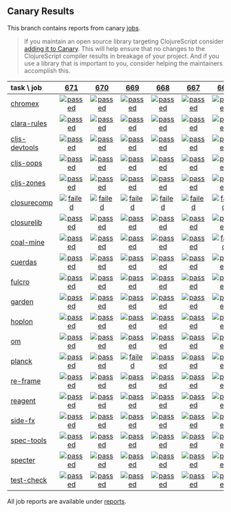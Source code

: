 ## Canary Results

This branch contains reports from canary [jobs](https://github.com/cljs-oss/canary/tree/jobs).

> If you maintain an open source library targeting ClojureScript consider [adding it to Canary](https://github.com/cljs-oss/canary/tree/master#how-to-participate). This will help ensure that no changes to the ClojureScript compiler results in breakage of your project. And if you use a library that is important to you, consider helping the maintainers accomplish this.

[//]: # (begin_overview_table)

| task \ job | <a href="reports/2018/11/18/job-000671-1.10.439-39f47c3" title="job #671 finished on 2018-11-18">671</a> | <a href="reports/2018/11/17/job-000670-1.10.439-39f47c3" title="job #670 finished on 2018-11-17">670</a> | <a href="reports/2018/11/16/job-000669-1.10.444-e48f5ba" title="job #669 finished on 2018-11-16">669</a> | <a href="reports/2018/11/16/job-000668-1.10.439-39f47c3" title="job #668 finished on 2018-11-16">668</a> | <a href="reports/2018/11/15/job-000667-1.10.440-c19429c" title="job #667 finished on 2018-11-15">667</a> | <a href="reports/2018/11/15/job-000666-1.10.439-39f47c3" title="job #666 finished on 2018-11-15">666</a> | <a href="reports/2018/11/14/job-000665-1.10.439-39f47c3" title="job #665 finished on 2018-11-14">665</a> | <a href="reports/2018/11/13/job-000664-1.10.439-39f47c3" title="job #664 finished on 2018-11-13">664</a> | <a href="reports/2018/11/12/job-000663-1.10.439-39f47c3" title="job #663 finished on 2018-11-12">663</a> | <a href="reports/2018/11/11/job-000662-1.10.439-39f47c3" title="job #662 finished on 2018-11-11">662</a> |
| :--- | :---: | :---: | :---: | :---: | :---: | :---: | :---: | :---: | :---: | :---: |
| [chromex](https://github.com/binaryage/chromex) | <a href="reports/2018/11/18/job-000671-1.10.439-39f47c3#-chromex"><img title="passed" src="http://box.binaryage.com/s-passed.svg"><a> | <a href="reports/2018/11/17/job-000670-1.10.439-39f47c3#-chromex"><img title="passed" src="http://box.binaryage.com/s-passed.svg"><a> | <a href="reports/2018/11/16/job-000669-1.10.444-e48f5ba#-chromex"><img title="passed" src="http://box.binaryage.com/s-passed.svg"><a> | <a href="reports/2018/11/16/job-000668-1.10.439-39f47c3#-chromex"><img title="passed" src="http://box.binaryage.com/s-passed.svg"><a> | <a href="reports/2018/11/15/job-000667-1.10.440-c19429c#-chromex"><img title="passed" src="http://box.binaryage.com/s-passed.svg"><a> | <a href="reports/2018/11/15/job-000666-1.10.439-39f47c3#-chromex"><img title="passed" src="http://box.binaryage.com/s-passed.svg"><a> | <a href="reports/2018/11/14/job-000665-1.10.439-39f47c3#-chromex"><img title="passed" src="http://box.binaryage.com/s-passed.svg"><a> | <a href="reports/2018/11/13/job-000664-1.10.439-39f47c3#-chromex"><img title="passed" src="http://box.binaryage.com/s-passed.svg"><a> | <a href="reports/2018/11/12/job-000663-1.10.439-39f47c3#-chromex"><img title="passed" src="http://box.binaryage.com/s-passed.svg"><a> | <a href="reports/2018/11/11/job-000662-1.10.439-39f47c3#-chromex"><img title="passed" src="http://box.binaryage.com/s-passed.svg"><a> |
| [clara-rules](https://github.com/cerner/clara-rules) | <a href="reports/2018/11/18/job-000671-1.10.439-39f47c3#-clara-rules"><img title="passed" src="http://box.binaryage.com/s-passed.svg"><a> | <a href="reports/2018/11/17/job-000670-1.10.439-39f47c3#-clara-rules"><img title="passed" src="http://box.binaryage.com/s-passed.svg"><a> | <a href="reports/2018/11/16/job-000669-1.10.444-e48f5ba#-clara-rules"><img title="passed" src="http://box.binaryage.com/s-passed.svg"><a> | <a href="reports/2018/11/16/job-000668-1.10.439-39f47c3#-clara-rules"><img title="passed" src="http://box.binaryage.com/s-passed.svg"><a> | <a href="reports/2018/11/15/job-000667-1.10.440-c19429c#-clara-rules"><img title="passed" src="http://box.binaryage.com/s-passed.svg"><a> | <a href="reports/2018/11/15/job-000666-1.10.439-39f47c3#-clara-rules"><img title="passed" src="http://box.binaryage.com/s-passed.svg"><a> | <a href="reports/2018/11/14/job-000665-1.10.439-39f47c3#-clara-rules"><img title="passed" src="http://box.binaryage.com/s-passed.svg"><a> | <a href="reports/2018/11/13/job-000664-1.10.439-39f47c3#-clara-rules"><img title="passed" src="http://box.binaryage.com/s-passed.svg"><a> | <a href="reports/2018/11/12/job-000663-1.10.439-39f47c3#-clara-rules"><img title="passed" src="http://box.binaryage.com/s-passed.svg"><a> | <a href="reports/2018/11/11/job-000662-1.10.439-39f47c3#-clara-rules"><img title="passed" src="http://box.binaryage.com/s-passed.svg"><a> |
| [cljs-devtools](https://github.com/binaryage/cljs-devtools) | <a href="reports/2018/11/18/job-000671-1.10.439-39f47c3#-cljs-devtools"><img title="passed" src="http://box.binaryage.com/s-passed.svg"><a> | <a href="reports/2018/11/17/job-000670-1.10.439-39f47c3#-cljs-devtools"><img title="passed" src="http://box.binaryage.com/s-passed.svg"><a> | <a href="reports/2018/11/16/job-000669-1.10.444-e48f5ba#-cljs-devtools"><img title="passed" src="http://box.binaryage.com/s-passed.svg"><a> | <a href="reports/2018/11/16/job-000668-1.10.439-39f47c3#-cljs-devtools"><img title="passed" src="http://box.binaryage.com/s-passed.svg"><a> | <a href="reports/2018/11/15/job-000667-1.10.440-c19429c#-cljs-devtools"><img title="passed" src="http://box.binaryage.com/s-passed.svg"><a> | <a href="reports/2018/11/15/job-000666-1.10.439-39f47c3#-cljs-devtools"><img title="passed" src="http://box.binaryage.com/s-passed.svg"><a> | <a href="reports/2018/11/14/job-000665-1.10.439-39f47c3#-cljs-devtools"><img title="passed" src="http://box.binaryage.com/s-passed.svg"><a> | <a href="reports/2018/11/13/job-000664-1.10.439-39f47c3#-cljs-devtools"><img title="passed" src="http://box.binaryage.com/s-passed.svg"><a> | <a href="reports/2018/11/12/job-000663-1.10.439-39f47c3#-cljs-devtools"><img title="passed" src="http://box.binaryage.com/s-passed.svg"><a> | <a href="reports/2018/11/11/job-000662-1.10.439-39f47c3#-cljs-devtools"><img title="passed" src="http://box.binaryage.com/s-passed.svg"><a> |
| [cljs-oops](https://github.com/binaryage/cljs-oops) | <a href="reports/2018/11/18/job-000671-1.10.439-39f47c3#-cljs-oops"><img title="passed" src="http://box.binaryage.com/s-passed.svg"><a> | <a href="reports/2018/11/17/job-000670-1.10.439-39f47c3#-cljs-oops"><img title="passed" src="http://box.binaryage.com/s-passed.svg"><a> | <a href="reports/2018/11/16/job-000669-1.10.444-e48f5ba#-cljs-oops"><img title="passed" src="http://box.binaryage.com/s-passed.svg"><a> | <a href="reports/2018/11/16/job-000668-1.10.439-39f47c3#-cljs-oops"><img title="passed" src="http://box.binaryage.com/s-passed.svg"><a> | <a href="reports/2018/11/15/job-000667-1.10.440-c19429c#-cljs-oops"><img title="passed" src="http://box.binaryage.com/s-passed.svg"><a> | <a href="reports/2018/11/15/job-000666-1.10.439-39f47c3#-cljs-oops"><img title="passed" src="http://box.binaryage.com/s-passed.svg"><a> | <a href="reports/2018/11/14/job-000665-1.10.439-39f47c3#-cljs-oops"><img title="passed" src="http://box.binaryage.com/s-passed.svg"><a> | <a href="reports/2018/11/13/job-000664-1.10.439-39f47c3#-cljs-oops"><img title="passed" src="http://box.binaryage.com/s-passed.svg"><a> | <a href="reports/2018/11/12/job-000663-1.10.439-39f47c3#-cljs-oops"><img title="passed" src="http://box.binaryage.com/s-passed.svg"><a> | <a href="reports/2018/11/11/job-000662-1.10.439-39f47c3#-cljs-oops"><img title="passed" src="http://box.binaryage.com/s-passed.svg"><a> |
| [cljs-zones](https://github.com/binaryage/cljs-zones) | <a href="reports/2018/11/18/job-000671-1.10.439-39f47c3#-cljs-zones"><img title="passed" src="http://box.binaryage.com/s-passed.svg"><a> | <a href="reports/2018/11/17/job-000670-1.10.439-39f47c3#-cljs-zones"><img title="passed" src="http://box.binaryage.com/s-passed.svg"><a> | <a href="reports/2018/11/16/job-000669-1.10.444-e48f5ba#-cljs-zones"><img title="passed" src="http://box.binaryage.com/s-passed.svg"><a> | <a href="reports/2018/11/16/job-000668-1.10.439-39f47c3#-cljs-zones"><img title="passed" src="http://box.binaryage.com/s-passed.svg"><a> | <a href="reports/2018/11/15/job-000667-1.10.440-c19429c#-cljs-zones"><img title="passed" src="http://box.binaryage.com/s-passed.svg"><a> | <a href="reports/2018/11/15/job-000666-1.10.439-39f47c3#-cljs-zones"><img title="passed" src="http://box.binaryage.com/s-passed.svg"><a> | <a href="reports/2018/11/14/job-000665-1.10.439-39f47c3#-cljs-zones"><img title="passed" src="http://box.binaryage.com/s-passed.svg"><a> | <a href="reports/2018/11/13/job-000664-1.10.439-39f47c3#-cljs-zones"><img title="passed" src="http://box.binaryage.com/s-passed.svg"><a> | <a href="reports/2018/11/12/job-000663-1.10.439-39f47c3#-cljs-zones"><img title="passed" src="http://box.binaryage.com/s-passed.svg"><a> | <a href="reports/2018/11/11/job-000662-1.10.439-39f47c3#-cljs-zones"><img title="passed" src="http://box.binaryage.com/s-passed.svg"><a> |
| [closurecomp](https://github.com/mfikes/closurecomp) | <a href="reports/2018/11/18/job-000671-1.10.439-39f47c3#-closurecomp"><img title="failed" src="http://box.binaryage.com/s-failed.svg"><a> | <a href="reports/2018/11/17/job-000670-1.10.439-39f47c3#-closurecomp"><img title="failed" src="http://box.binaryage.com/s-failed.svg"><a> | <a href="reports/2018/11/16/job-000669-1.10.444-e48f5ba#-closurecomp"><img title="failed" src="http://box.binaryage.com/s-failed.svg"><a> | <a href="reports/2018/11/16/job-000668-1.10.439-39f47c3#-closurecomp"><img title="failed" src="http://box.binaryage.com/s-failed.svg"><a> | <a href="reports/2018/11/15/job-000667-1.10.440-c19429c#-closurecomp"><img title="failed" src="http://box.binaryage.com/s-failed.svg"><a> | <a href="reports/2018/11/15/job-000666-1.10.439-39f47c3#-closurecomp"><img title="failed" src="http://box.binaryage.com/s-failed.svg"><a> | <a href="reports/2018/11/14/job-000665-1.10.439-39f47c3#-closurecomp"><img title="failed" src="http://box.binaryage.com/s-failed.svg"><a> | <a href="reports/2018/11/13/job-000664-1.10.439-39f47c3#-closurecomp"><img title="failed" src="http://box.binaryage.com/s-failed.svg"><a> | <a href="reports/2018/11/12/job-000663-1.10.439-39f47c3#-closurecomp"><img title="failed" src="http://box.binaryage.com/s-failed.svg"><a> | <a href="reports/2018/11/11/job-000662-1.10.439-39f47c3#-closurecomp"><img title="passed" src="http://box.binaryage.com/s-passed.svg"><a> |
| [closurelib](https://github.com/mfikes/closurelib) | <a href="reports/2018/11/18/job-000671-1.10.439-39f47c3#-closurelib"><img title="passed" src="http://box.binaryage.com/s-passed.svg"><a> | <a href="reports/2018/11/17/job-000670-1.10.439-39f47c3#-closurelib"><img title="passed" src="http://box.binaryage.com/s-passed.svg"><a> | <a href="reports/2018/11/16/job-000669-1.10.444-e48f5ba#-closurelib"><img title="passed" src="http://box.binaryage.com/s-passed.svg"><a> | <a href="reports/2018/11/16/job-000668-1.10.439-39f47c3#-closurelib"><img title="passed" src="http://box.binaryage.com/s-passed.svg"><a> | <a href="reports/2018/11/15/job-000667-1.10.440-c19429c#-closurelib"><img title="passed" src="http://box.binaryage.com/s-passed.svg"><a> | <a href="reports/2018/11/15/job-000666-1.10.439-39f47c3#-closurelib"><img title="passed" src="http://box.binaryage.com/s-passed.svg"><a> | <a href="reports/2018/11/14/job-000665-1.10.439-39f47c3#-closurelib"><img title="passed" src="http://box.binaryage.com/s-passed.svg"><a> | <a href="reports/2018/11/13/job-000664-1.10.439-39f47c3#-closurelib"><img title="passed" src="http://box.binaryage.com/s-passed.svg"><a> | <a href="reports/2018/11/12/job-000663-1.10.439-39f47c3#-closurelib"><img title="passed" src="http://box.binaryage.com/s-passed.svg"><a> | <a href="reports/2018/11/11/job-000662-1.10.439-39f47c3#-closurelib"><img title="passed" src="http://box.binaryage.com/s-passed.svg"><a> |
| [coal-mine](https://github.com/mfikes/coal-mine) | <a href="reports/2018/11/18/job-000671-1.10.439-39f47c3#-coal-mine"><img title="passed" src="http://box.binaryage.com/s-passed.svg"><a> | <a href="reports/2018/11/17/job-000670-1.10.439-39f47c3#-coal-mine"><img title="passed" src="http://box.binaryage.com/s-passed.svg"><a> | <a href="reports/2018/11/16/job-000669-1.10.444-e48f5ba#-coal-mine"><img title="passed" src="http://box.binaryage.com/s-passed.svg"><a> | <a href="reports/2018/11/16/job-000668-1.10.439-39f47c3#-coal-mine"><img title="passed" src="http://box.binaryage.com/s-passed.svg"><a> | <a href="reports/2018/11/15/job-000667-1.10.440-c19429c#-coal-mine"><img title="passed" src="http://box.binaryage.com/s-passed.svg"><a> | <a href="reports/2018/11/15/job-000666-1.10.439-39f47c3#-coal-mine"><img title="failed" src="http://box.binaryage.com/s-failed.svg"><a> | <a href="reports/2018/11/14/job-000665-1.10.439-39f47c3#-coal-mine"><img title="passed" src="http://box.binaryage.com/s-passed.svg"><a> | <a href="reports/2018/11/13/job-000664-1.10.439-39f47c3#-coal-mine"><img title="passed" src="http://box.binaryage.com/s-passed.svg"><a> | <a href="reports/2018/11/12/job-000663-1.10.439-39f47c3#-coal-mine"><img title="passed" src="http://box.binaryage.com/s-passed.svg"><a> | <a href="reports/2018/11/11/job-000662-1.10.439-39f47c3#-coal-mine"><img title="passed" src="http://box.binaryage.com/s-passed.svg"><a> |
| [cuerdas](https://github.com/funcool/cuerdas) | <a href="reports/2018/11/18/job-000671-1.10.439-39f47c3#-cuerdas"><img title="passed" src="http://box.binaryage.com/s-passed.svg"><a> | <a href="reports/2018/11/17/job-000670-1.10.439-39f47c3#-cuerdas"><img title="passed" src="http://box.binaryage.com/s-passed.svg"><a> | <a href="reports/2018/11/16/job-000669-1.10.444-e48f5ba#-cuerdas"><img title="passed" src="http://box.binaryage.com/s-passed.svg"><a> | <a href="reports/2018/11/16/job-000668-1.10.439-39f47c3#-cuerdas"><img title="passed" src="http://box.binaryage.com/s-passed.svg"><a> | <a href="reports/2018/11/15/job-000667-1.10.440-c19429c#-cuerdas"><img title="passed" src="http://box.binaryage.com/s-passed.svg"><a> | <a href="reports/2018/11/15/job-000666-1.10.439-39f47c3#-cuerdas"><img title="passed" src="http://box.binaryage.com/s-passed.svg"><a> | <a href="reports/2018/11/14/job-000665-1.10.439-39f47c3#-cuerdas"><img title="passed" src="http://box.binaryage.com/s-passed.svg"><a> | <a href="reports/2018/11/13/job-000664-1.10.439-39f47c3#-cuerdas"><img title="passed" src="http://box.binaryage.com/s-passed.svg"><a> | <a href="reports/2018/11/12/job-000663-1.10.439-39f47c3#-cuerdas"><img title="passed" src="http://box.binaryage.com/s-passed.svg"><a> | <a href="reports/2018/11/11/job-000662-1.10.439-39f47c3#-cuerdas"><img title="passed" src="http://box.binaryage.com/s-passed.svg"><a> |
| [fulcro](https://github.com/fulcrologic/fulcro) | <a href="reports/2018/11/18/job-000671-1.10.439-39f47c3#-fulcro"><img title="passed" src="http://box.binaryage.com/s-passed.svg"><a> | <a href="reports/2018/11/17/job-000670-1.10.439-39f47c3#-fulcro"><img title="passed" src="http://box.binaryage.com/s-passed.svg"><a> | <a href="reports/2018/11/16/job-000669-1.10.444-e48f5ba#-fulcro"><img title="passed" src="http://box.binaryage.com/s-passed.svg"><a> | <a href="reports/2018/11/16/job-000668-1.10.439-39f47c3#-fulcro"><img title="passed" src="http://box.binaryage.com/s-passed.svg"><a> | <a href="reports/2018/11/15/job-000667-1.10.440-c19429c#-fulcro"><img title="passed" src="http://box.binaryage.com/s-passed.svg"><a> | <a href="reports/2018/11/15/job-000666-1.10.439-39f47c3#-fulcro"><img title="passed" src="http://box.binaryage.com/s-passed.svg"><a> | <a href="reports/2018/11/14/job-000665-1.10.439-39f47c3#-fulcro"><img title="passed" src="http://box.binaryage.com/s-passed.svg"><a> | <a href="reports/2018/11/13/job-000664-1.10.439-39f47c3#-fulcro"><img title="passed" src="http://box.binaryage.com/s-passed.svg"><a> | <a href="reports/2018/11/12/job-000663-1.10.439-39f47c3#-fulcro"><img title="passed" src="http://box.binaryage.com/s-passed.svg"><a> | <a href="reports/2018/11/11/job-000662-1.10.439-39f47c3#-fulcro"><img title="passed" src="http://box.binaryage.com/s-passed.svg"><a> |
| [garden](https://github.com/noprompt/garden) | <a href="reports/2018/11/18/job-000671-1.10.439-39f47c3#-garden"><img title="passed" src="http://box.binaryage.com/s-passed.svg"><a> | <a href="reports/2018/11/17/job-000670-1.10.439-39f47c3#-garden"><img title="passed" src="http://box.binaryage.com/s-passed.svg"><a> | <a href="reports/2018/11/16/job-000669-1.10.444-e48f5ba#-garden"><img title="passed" src="http://box.binaryage.com/s-passed.svg"><a> | <a href="reports/2018/11/16/job-000668-1.10.439-39f47c3#-garden"><img title="passed" src="http://box.binaryage.com/s-passed.svg"><a> | <a href="reports/2018/11/15/job-000667-1.10.440-c19429c#-garden"><img title="passed" src="http://box.binaryage.com/s-passed.svg"><a> | <a href="reports/2018/11/15/job-000666-1.10.439-39f47c3#-garden"><img title="passed" src="http://box.binaryage.com/s-passed.svg"><a> | <a href="reports/2018/11/14/job-000665-1.10.439-39f47c3#-garden"><img title="passed" src="http://box.binaryage.com/s-passed.svg"><a> | <a href="reports/2018/11/13/job-000664-1.10.439-39f47c3#-garden"><img title="passed" src="http://box.binaryage.com/s-passed.svg"><a> | <a href="reports/2018/11/12/job-000663-1.10.439-39f47c3#-garden"><img title="passed" src="http://box.binaryage.com/s-passed.svg"><a> | <a href="reports/2018/11/11/job-000662-1.10.439-39f47c3#-garden"><img title="passed" src="http://box.binaryage.com/s-passed.svg"><a> |
| [hoplon](https://github.com/hoplon/hoplon) | <a href="reports/2018/11/18/job-000671-1.10.439-39f47c3#-hoplon"><img title="passed" src="http://box.binaryage.com/s-passed.svg"><a> | <a href="reports/2018/11/17/job-000670-1.10.439-39f47c3#-hoplon"><img title="passed" src="http://box.binaryage.com/s-passed.svg"><a> | <a href="reports/2018/11/16/job-000669-1.10.444-e48f5ba#-hoplon"><img title="passed" src="http://box.binaryage.com/s-passed.svg"><a> | <a href="reports/2018/11/16/job-000668-1.10.439-39f47c3#-hoplon"><img title="passed" src="http://box.binaryage.com/s-passed.svg"><a> | <a href="reports/2018/11/15/job-000667-1.10.440-c19429c#-hoplon"><img title="passed" src="http://box.binaryage.com/s-passed.svg"><a> | <a href="reports/2018/11/15/job-000666-1.10.439-39f47c3#-hoplon"><img title="passed" src="http://box.binaryage.com/s-passed.svg"><a> | <a href="reports/2018/11/14/job-000665-1.10.439-39f47c3#-hoplon"><img title="passed" src="http://box.binaryage.com/s-passed.svg"><a> | <a href="reports/2018/11/13/job-000664-1.10.439-39f47c3#-hoplon"><img title="passed" src="http://box.binaryage.com/s-passed.svg"><a> | <a href="reports/2018/11/12/job-000663-1.10.439-39f47c3#-hoplon"><img title="passed" src="http://box.binaryage.com/s-passed.svg"><a> | <a href="reports/2018/11/11/job-000662-1.10.439-39f47c3#-hoplon"><img title="passed" src="http://box.binaryage.com/s-passed.svg"><a> |
| [om](https://github.com/omcljs/om) | <a href="reports/2018/11/18/job-000671-1.10.439-39f47c3#-om"><img title="passed" src="http://box.binaryage.com/s-passed.svg"><a> | <a href="reports/2018/11/17/job-000670-1.10.439-39f47c3#-om"><img title="passed" src="http://box.binaryage.com/s-passed.svg"><a> | <a href="reports/2018/11/16/job-000669-1.10.444-e48f5ba#-om"><img title="passed" src="http://box.binaryage.com/s-passed.svg"><a> | <a href="reports/2018/11/16/job-000668-1.10.439-39f47c3#-om"><img title="passed" src="http://box.binaryage.com/s-passed.svg"><a> | <a href="reports/2018/11/15/job-000667-1.10.440-c19429c#-om"><img title="passed" src="http://box.binaryage.com/s-passed.svg"><a> | <a href="reports/2018/11/15/job-000666-1.10.439-39f47c3#-om"><img title="passed" src="http://box.binaryage.com/s-passed.svg"><a> | <a href="reports/2018/11/14/job-000665-1.10.439-39f47c3#-om"><img title="passed" src="http://box.binaryage.com/s-passed.svg"><a> | <a href="reports/2018/11/13/job-000664-1.10.439-39f47c3#-om"><img title="passed" src="http://box.binaryage.com/s-passed.svg"><a> | <a href="reports/2018/11/12/job-000663-1.10.439-39f47c3#-om"><img title="passed" src="http://box.binaryage.com/s-passed.svg"><a> | <a href="reports/2018/11/11/job-000662-1.10.439-39f47c3#-om"><img title="passed" src="http://box.binaryage.com/s-passed.svg"><a> |
| [planck](https://github.com/planck-repl/planck) | <a href="reports/2018/11/18/job-000671-1.10.439-39f47c3#-planck"><img title="passed" src="http://box.binaryage.com/s-passed.svg"><a> | <a href="reports/2018/11/17/job-000670-1.10.439-39f47c3#-planck"><img title="passed" src="http://box.binaryage.com/s-passed.svg"><a> | <a href="reports/2018/11/16/job-000669-1.10.444-e48f5ba#-planck"><img title="failed" src="http://box.binaryage.com/s-failed.svg"><a> | <a href="reports/2018/11/16/job-000668-1.10.439-39f47c3#-planck"><img title="passed" src="http://box.binaryage.com/s-passed.svg"><a> | <a href="reports/2018/11/15/job-000667-1.10.440-c19429c#-planck"><img title="passed" src="http://box.binaryage.com/s-passed.svg"><a> | <a href="reports/2018/11/15/job-000666-1.10.439-39f47c3#-planck"><img title="passed" src="http://box.binaryage.com/s-passed.svg"><a> | <a href="reports/2018/11/14/job-000665-1.10.439-39f47c3#-planck"><img title="passed" src="http://box.binaryage.com/s-passed.svg"><a> | <a href="reports/2018/11/13/job-000664-1.10.439-39f47c3#-planck"><img title="passed" src="http://box.binaryage.com/s-passed.svg"><a> | <a href="reports/2018/11/12/job-000663-1.10.439-39f47c3#-planck"><img title="passed" src="http://box.binaryage.com/s-passed.svg"><a> | <a href="reports/2018/11/11/job-000662-1.10.439-39f47c3#-planck"><img title="passed" src="http://box.binaryage.com/s-passed.svg"><a> |
| [re-frame](https://github.com/Day8/re-frame) | <a href="reports/2018/11/18/job-000671-1.10.439-39f47c3#-re-frame"><img title="passed" src="http://box.binaryage.com/s-passed.svg"><a> | <a href="reports/2018/11/17/job-000670-1.10.439-39f47c3#-re-frame"><img title="passed" src="http://box.binaryage.com/s-passed.svg"><a> | <a href="reports/2018/11/16/job-000669-1.10.444-e48f5ba#-re-frame"><img title="passed" src="http://box.binaryage.com/s-passed.svg"><a> | <a href="reports/2018/11/16/job-000668-1.10.439-39f47c3#-re-frame"><img title="passed" src="http://box.binaryage.com/s-passed.svg"><a> | <a href="reports/2018/11/15/job-000667-1.10.440-c19429c#-re-frame"><img title="passed" src="http://box.binaryage.com/s-passed.svg"><a> | <a href="reports/2018/11/15/job-000666-1.10.439-39f47c3#-re-frame"><img title="passed" src="http://box.binaryage.com/s-passed.svg"><a> | <a href="reports/2018/11/14/job-000665-1.10.439-39f47c3#-re-frame"><img title="passed" src="http://box.binaryage.com/s-passed.svg"><a> | <a href="reports/2018/11/13/job-000664-1.10.439-39f47c3#-re-frame"><img title="passed" src="http://box.binaryage.com/s-passed.svg"><a> | <a href="reports/2018/11/12/job-000663-1.10.439-39f47c3#-re-frame"><img title="passed" src="http://box.binaryage.com/s-passed.svg"><a> | <a href="reports/2018/11/11/job-000662-1.10.439-39f47c3#-re-frame"><img title="passed" src="http://box.binaryage.com/s-passed.svg"><a> |
| [reagent](https://github.com/reagent-project/reagent) | <a href="reports/2018/11/18/job-000671-1.10.439-39f47c3#-reagent"><img title="passed" src="http://box.binaryage.com/s-passed.svg"><a> | <a href="reports/2018/11/17/job-000670-1.10.439-39f47c3#-reagent"><img title="passed" src="http://box.binaryage.com/s-passed.svg"><a> | <a href="reports/2018/11/16/job-000669-1.10.444-e48f5ba#-reagent"><img title="passed" src="http://box.binaryage.com/s-passed.svg"><a> | <a href="reports/2018/11/16/job-000668-1.10.439-39f47c3#-reagent"><img title="passed" src="http://box.binaryage.com/s-passed.svg"><a> | <a href="reports/2018/11/15/job-000667-1.10.440-c19429c#-reagent"><img title="passed" src="http://box.binaryage.com/s-passed.svg"><a> | <a href="reports/2018/11/15/job-000666-1.10.439-39f47c3#-reagent"><img title="passed" src="http://box.binaryage.com/s-passed.svg"><a> | <a href="reports/2018/11/14/job-000665-1.10.439-39f47c3#-reagent"><img title="passed" src="http://box.binaryage.com/s-passed.svg"><a> | <a href="reports/2018/11/13/job-000664-1.10.439-39f47c3#-reagent"><img title="passed" src="http://box.binaryage.com/s-passed.svg"><a> | <a href="reports/2018/11/12/job-000663-1.10.439-39f47c3#-reagent"><img title="passed" src="http://box.binaryage.com/s-passed.svg"><a> | <a href="reports/2018/11/11/job-000662-1.10.439-39f47c3#-reagent"><img title="passed" src="http://box.binaryage.com/s-passed.svg"><a> |
| [side-fx](https://github.com/cljsrn/side-fx) | <a href="reports/2018/11/18/job-000671-1.10.439-39f47c3#-side-fx"><img title="passed" src="http://box.binaryage.com/s-passed.svg"><a> | <a href="reports/2018/11/17/job-000670-1.10.439-39f47c3#-side-fx"><img title="passed" src="http://box.binaryage.com/s-passed.svg"><a> | <a href="reports/2018/11/16/job-000669-1.10.444-e48f5ba#-side-fx"><img title="passed" src="http://box.binaryage.com/s-passed.svg"><a> | <a href="reports/2018/11/16/job-000668-1.10.439-39f47c3#-side-fx"><img title="passed" src="http://box.binaryage.com/s-passed.svg"><a> | <a href="reports/2018/11/15/job-000667-1.10.440-c19429c#-side-fx"><img title="passed" src="http://box.binaryage.com/s-passed.svg"><a> | <a href="reports/2018/11/15/job-000666-1.10.439-39f47c3#-side-fx"><img title="passed" src="http://box.binaryage.com/s-passed.svg"><a> | <a href="reports/2018/11/14/job-000665-1.10.439-39f47c3#-side-fx"><img title="passed" src="http://box.binaryage.com/s-passed.svg"><a> | <a href="reports/2018/11/13/job-000664-1.10.439-39f47c3#-side-fx"><img title="passed" src="http://box.binaryage.com/s-passed.svg"><a> | <a href="reports/2018/11/12/job-000663-1.10.439-39f47c3#-side-fx"><img title="passed" src="http://box.binaryage.com/s-passed.svg"><a> | <a href="reports/2018/11/11/job-000662-1.10.439-39f47c3#-side-fx"><img title="passed" src="http://box.binaryage.com/s-passed.svg"><a> |
| [spec-tools](https://github.com/metosin/spec-tools) | <a href="reports/2018/11/18/job-000671-1.10.439-39f47c3#-spec-tools"><img title="passed" src="http://box.binaryage.com/s-passed.svg"><a> | <a href="reports/2018/11/17/job-000670-1.10.439-39f47c3#-spec-tools"><img title="passed" src="http://box.binaryage.com/s-passed.svg"><a> | <a href="reports/2018/11/16/job-000669-1.10.444-e48f5ba#-spec-tools"><img title="passed" src="http://box.binaryage.com/s-passed.svg"><a> | <a href="reports/2018/11/16/job-000668-1.10.439-39f47c3#-spec-tools"><img title="passed" src="http://box.binaryage.com/s-passed.svg"><a> | <a href="reports/2018/11/15/job-000667-1.10.440-c19429c#-spec-tools"><img title="passed" src="http://box.binaryage.com/s-passed.svg"><a> | <a href="reports/2018/11/15/job-000666-1.10.439-39f47c3#-spec-tools"><img title="passed" src="http://box.binaryage.com/s-passed.svg"><a> | <a href="reports/2018/11/14/job-000665-1.10.439-39f47c3#-spec-tools"><img title="passed" src="http://box.binaryage.com/s-passed.svg"><a> | <a href="reports/2018/11/13/job-000664-1.10.439-39f47c3#-spec-tools"><img title="passed" src="http://box.binaryage.com/s-passed.svg"><a> | <a href="reports/2018/11/12/job-000663-1.10.439-39f47c3#-spec-tools"><img title="passed" src="http://box.binaryage.com/s-passed.svg"><a> | <a href="reports/2018/11/11/job-000662-1.10.439-39f47c3#-spec-tools"><img title="passed" src="http://box.binaryage.com/s-passed.svg"><a> |
| [specter](https://github.com/nathanmarz/specter) | <a href="reports/2018/11/18/job-000671-1.10.439-39f47c3#-specter"><img title="passed" src="http://box.binaryage.com/s-passed.svg"><a> | <a href="reports/2018/11/17/job-000670-1.10.439-39f47c3#-specter"><img title="passed" src="http://box.binaryage.com/s-passed.svg"><a> | <a href="reports/2018/11/16/job-000669-1.10.444-e48f5ba#-specter"><img title="passed" src="http://box.binaryage.com/s-passed.svg"><a> | <a href="reports/2018/11/16/job-000668-1.10.439-39f47c3#-specter"><img title="passed" src="http://box.binaryage.com/s-passed.svg"><a> | <a href="reports/2018/11/15/job-000667-1.10.440-c19429c#-specter"><img title="passed" src="http://box.binaryage.com/s-passed.svg"><a> | <a href="reports/2018/11/15/job-000666-1.10.439-39f47c3#-specter"><img title="passed" src="http://box.binaryage.com/s-passed.svg"><a> | <a href="reports/2018/11/14/job-000665-1.10.439-39f47c3#-specter"><img title="passed" src="http://box.binaryage.com/s-passed.svg"><a> | <a href="reports/2018/11/13/job-000664-1.10.439-39f47c3#-specter"><img title="passed" src="http://box.binaryage.com/s-passed.svg"><a> | <a href="reports/2018/11/12/job-000663-1.10.439-39f47c3#-specter"><img title="passed" src="http://box.binaryage.com/s-passed.svg"><a> | <a href="reports/2018/11/11/job-000662-1.10.439-39f47c3#-specter"><img title="passed" src="http://box.binaryage.com/s-passed.svg"><a> |
| [test-check](https://github.com/clojure/test.check) | <a href="reports/2018/11/18/job-000671-1.10.439-39f47c3#-test-check"><img title="passed" src="http://box.binaryage.com/s-passed.svg"><a> | <a href="reports/2018/11/17/job-000670-1.10.439-39f47c3#-test-check"><img title="passed" src="http://box.binaryage.com/s-passed.svg"><a> | <a href="reports/2018/11/16/job-000669-1.10.444-e48f5ba#-test-check"><img title="passed" src="http://box.binaryage.com/s-passed.svg"><a> | <a href="reports/2018/11/16/job-000668-1.10.439-39f47c3#-test-check"><img title="passed" src="http://box.binaryage.com/s-passed.svg"><a> | <a href="reports/2018/11/15/job-000667-1.10.440-c19429c#-test-check"><img title="passed" src="http://box.binaryage.com/s-passed.svg"><a> | <a href="reports/2018/11/15/job-000666-1.10.439-39f47c3#-test-check"><img title="passed" src="http://box.binaryage.com/s-passed.svg"><a> | <a href="reports/2018/11/14/job-000665-1.10.439-39f47c3#-test-check"><img title="passed" src="http://box.binaryage.com/s-passed.svg"><a> | <a href="reports/2018/11/13/job-000664-1.10.439-39f47c3#-test-check"><img title="passed" src="http://box.binaryage.com/s-passed.svg"><a> | <a href="reports/2018/11/12/job-000663-1.10.439-39f47c3#-test-check"><img title="passed" src="http://box.binaryage.com/s-passed.svg"><a> | <a href="reports/2018/11/11/job-000662-1.10.439-39f47c3#-test-check"><img title="passed" src="http://box.binaryage.com/s-passed.svg"><a> |

[//]: # (end_overview_table)

All job reports are available under [reports](reports).
